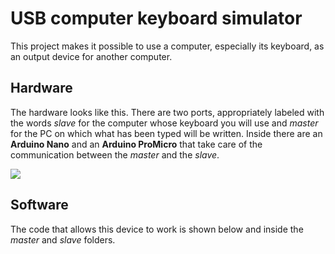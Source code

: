 
# USB computer keyboard simulator
This project makes it possible to use a computer, especially its keyboard, as an output device for another computer.

## Hardware
The hardware looks like this. There are two ports, appropriately labeled with the words *slave* for the computer whose keyboard you will use and *master* for the PC on which what has been typed will be written.
Inside there are an **Arduino Nano** and an **Arduino ProMicro** that take care of the communication between the *master* and the *slave*.

<img src="./foto/foto02.jpg"></img>

## Software
The code that allows this device to work is shown below and inside the *master* and *slave* folders.



